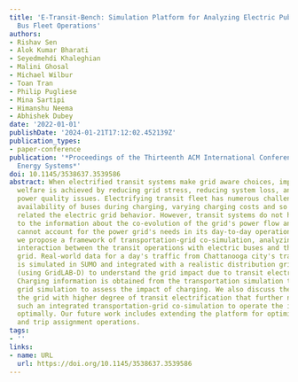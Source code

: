 ```yaml
---
title: 'E-Transit-Bench: Simulation Platform for Analyzing Electric Public Transit
  Bus Fleet Operations'
authors:
- Rishav Sen
- Alok Kumar Bharati
- Seyedmehdi Khaleghian
- Malini Ghosal
- Michael Wilbur
- Toan Tran
- Philip Pugliese
- Mina Sartipi
- Himanshu Neema
- Abhishek Dubey
date: '2022-01-01'
publishDate: '2024-01-21T17:12:02.452139Z'
publication_types:
- paper-conference
publication: '*Proceedings of the Thirteenth ACM International Conference on Future
  Energy Systems*'
doi: 10.1145/3538637.3539586
abstract: When electrified transit systems make grid aware choices, improved social
  welfare is achieved by reducing grid stress, reducing system loss, and minimizing
  power quality issues. Electrifying transit fleet has numerous challenges like non
  availability of buses during charging, varying charging costs and so on, that are
  related the electric grid behavior. However, transit systems do not have access
  to the information about the co-evolution of the grid's power flow and therefore
  cannot account for the power grid's needs in its day-to-day operation. In this paper
  we propose a framework of transportation-grid co-simulation, analyzing the spatio-temporal
  interaction between the transit operations with electric buses and the power distribution
  grid. Real-world data for a day's traffic from Chattanooga city's transit system
  is simulated in SUMO and integrated with a realistic distribution grid simulation
  (using GridLAB-D) to understand the grid impact due to transit electrification.
  Charging information is obtained from the transportation simulation to feed into
  grid simulation to assess the impact of charging. We also discuss the impact to
  the grid with higher degree of transit electrification that further necessitates
  such an integrated transportation-grid co-simulation to operate the integrated system
  optimally. Our future work includes extending the platform for optimizing the charging
  and trip assignment operations.
tags:
- ''
links:
- name: URL
  url: https://doi.org/10.1145/3538637.3539586
---
```


